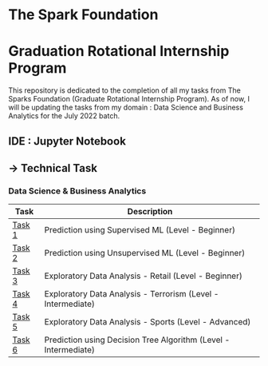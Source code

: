 # The Spark Foundation
# Graduation Rotational Internship Program
This repository is dedicated to the completion of all my tasks from The Sparks Foundation (Graduate Rotational Internship Program). As of now, I will be updating the tasks from my domain : Data Science and Business Analytics for the July 2022 batch.

## IDE : Jupyter Notebook

## -> Technical Task  
### Data Science & Business Analytics
|Task|Description|
|---|---|
|[Task 1](https://github.com/Alokik2000/GRIP-Internship/tree/main/Task-1)|Prediction using Supervised ML (Level - Beginner)|
|[Task 2](https://github.com/Alokik2000/GRIP-Internship/tree/main/Task-2)|Prediction using Unsupervised ML (Level - Beginner)|
|[Task 3](https://github.com/Alokik2000/GRIP-Internship/tree/main/Task-3)|Exploratory Data Analysis - Retail (Level - Beginner)|
|[Task 4](https://github.com/Alokik2000/GRIP-Internship/tree/main/Task-4)|Exploratory Data Analysis - Terrorism (Level - Intermediate)|
|[Task 5](https://github.com/Alokik2000/GRIP-Internship/tree/main/Task-5)|Exploratory Data Analysis - Sports (Level - Advanced)|
|[Task 6](https://github.com/Alokik2000/GRIP-Internship/tree/main/Task-6)|Prediction using Decision Tree Algorithm (Level - Intermediate)|

